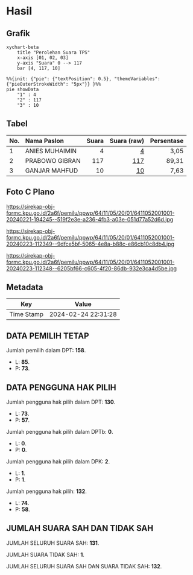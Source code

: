 # Hasil

## Grafik

```mermaid
xychart-beta
    title "Perolehan Suara TPS"
    x-axis [01, 02, 03]
    y-axis "Suara" 0 --> 117
    bar [4, 117, 10]
```

```mermaid
%%{init: {"pie": {"textPosition": 0.5}, "themeVariables": {"pieOuterStrokeWidth": "5px"}} }%%
pie showData
    "1" : 4
    "2" : 117
    "3" : 10
```

## Tabel

| No. | Nama Paslon    | Suara | Suara (raw) | Persentase |
|:--- |:-------------- | -----:| -----------:| ----------:|
| 1   | ANIES MUHAIMIN | 4     | [4][p-1]    | 3,05       |
| 2   | PRABOWO GIBRAN | 117   | [117][p-2]  | 89,31      |
| 3   | GANJAR MAHFUD  | 10    | [10][p-3]   | 7,63       |


[p-1]: https://github.com/gigit-pemilu/pemilu-2024-64-kalimantan-timur/blob/main/pilpres/hitung-suara/sub/64-kalimantan-timur/sub/11-mahakam-ulu/sub/05-long-pahangai/sub/2001-delang-kerohong/sub/001-tps/sub/paslon-1.txt
[p-2]: https://github.com/gigit-pemilu/pemilu-2024-64-kalimantan-timur/blob/main/pilpres/hitung-suara/sub/64-kalimantan-timur/sub/11-mahakam-ulu/sub/05-long-pahangai/sub/2001-delang-kerohong/sub/001-tps/sub/paslon-2.txt
[p-3]: https://github.com/gigit-pemilu/pemilu-2024-64-kalimantan-timur/blob/main/pilpres/hitung-suara/sub/64-kalimantan-timur/sub/11-mahakam-ulu/sub/05-long-pahangai/sub/2001-delang-kerohong/sub/001-tps/sub/paslon-3.txt

## Foto C Plano

https://sirekap-obj-formc.kpu.go.id/2a6f/pemilu/ppwp/64/11/05/20/01/6411052001001-20240221-194245--519f2e3e-a236-4fb3-a03e-051d77a52d6d.jpg

https://sirekap-obj-formc.kpu.go.id/2a6f/pemilu/ppwp/64/11/05/20/01/6411052001001-20240223-112349--9dfce5bf-5065-4e8a-b88c-e86cb10c8db4.jpg

https://sirekap-obj-formc.kpu.go.id/2a6f/pemilu/ppwp/64/11/05/20/01/6411052001001-20240223-112348--6205bf66-c605-4f20-86db-932e3ca4d5be.jpg


## Metadata

| Key        | Value               |
| ---------- | ------------------- |
| Time Stamp | 2024-02-24 22:31:28 |


## DATA PEMILIH TETAP

Jumlah pemilih dalam DPT: **158**.
 * L: **85**.
 * P: **73**.

## DATA PENGGUNA HAK PILIH

Jumlah pengguna hak pilih dalam DPT: **130**.
 * L: **73**.
 * P: **57**.

Jumlah pengguna hak pilih dalam DPTb: **0**.
 * L: **0**.
 * P: **0**.

Jumlah pengguna hak pilih dalam DPK: **2**.
 * L: **1**.
 * P: **1**.

Jumlah pengguna hak pilih: **132**.
 * L: **74**.
 * P: **58**.

## JUMLAH SUARA SAH DAN TIDAK SAH

JUMLAH SELURUH SUARA SAH: **131**.

JUMLAH SUARA TIDAK SAH: **1**.

JUMLAH SELURUH SUARA SAH DAN SUARA TIDAK SAH: **132**.


